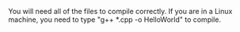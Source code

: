 You will need all of the files to compile correctly.
If you are in a Linux machine, you need to type "g++ *.cpp -o HelloWorld" to compile.
